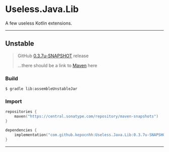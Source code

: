 # Useless.Java.Lib
A few useless Kotlin extensions.

---

## Unstable

> GitHub [0.3.7u-SNAPSHOT](https://github.com/kepocnhh/Useless.Java.Lib/releases/tag/0.2.4u-SNAPSHOT) release
> 
> ...there should be a link to [Maven](https://central.sonatype.com) here

### Build
```
$ gradle lib:assembleUnstableJar
```

### Import
```kotlin
repositories {
    maven("https://central.sonatype.com/repository/maven-snapshots")
}

dependencies {
    implementation("com.github.kepocnhh:Useless.Java.Lib:0.3.7u-SNAPSHOT")
}
```

---
